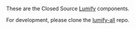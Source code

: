 These are the Closed Source [Lumify](http://lumify.io) components.

For development, please clone the [lumify-all](https://github.com/altamiracorp/lumify-all) repo.
